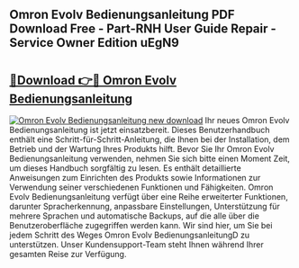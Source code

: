 ## Omron Evolv Bedienungsanleitung PDF Download Free - Part-RNH User Guide Repair - Service Owner Edition uEgN9

# <h2><a href="http://df2j5me.blite.top/?on=Omron+Evolv+Bedienungsanleitung">🔗Download 👉🔴 Omron Evolv Bedienungsanleitung</a></h2>

[![Omron Evolv Bedienungsanleitung new download](https://i.imgur.com/lujVjoI.png)](http://df2j5me.blite.top/?on=Omron+Evolv+Bedienungsanleitung)
Ihr neues Omron Evolv Bedienungsanleitung ist jetzt einsatzbereit. Dieses Benutzerhandbuch enthält eine Schritt-für-Schritt-Anleitung, die Ihnen bei der Installation, dem Betrieb und der Wartung Ihres Produkts hilft. Bevor Sie Ihr Omron Evolv Bedienungsanleitung verwenden, nehmen Sie sich bitte einen Moment Zeit, um dieses Handbuch sorgfältig zu lesen. Es enthält detaillierte Anweisungen zum Einrichten des Produkts sowie Informationen zur Verwendung seiner verschiedenen Funktionen und Fähigkeiten. Omron Evolv Bedienungsanleitung verfügt über eine Reihe erweiterter Funktionen, darunter Spracherkennung, anpassbare Einstellungen, Unterstützung für mehrere Sprachen und automatische Backups, auf die alle über die Benutzeroberfläche zugegriffen werden kann. Wir sind hier, um Sie bei jedem Schritt des Weges Omron Evolv BedienungsanleitungD zu unterstützen. Unser Kundensupport-Team steht Ihnen während Ihrer gesamten Reise zur Verfügung.
